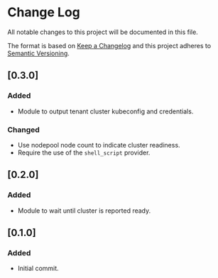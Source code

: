 # Change Log
All notable changes to this project will be documented in this file.

The format is based on [Keep a Changelog](http://keepachangelog.com/)
and this project adheres to [Semantic Versioning](http://semver.org/).

## [0.3.0]

### Added

- Module to output tenant cluster kubeconfig and credentials.

### Changed

- Use nodepool node count to indicate cluster readiness.
- Require the use of the `shell_script` provider.

## [0.2.0]

### Added

- Module to wait until cluster is reported ready.

## [0.1.0]

### Added

- Initial commit.

